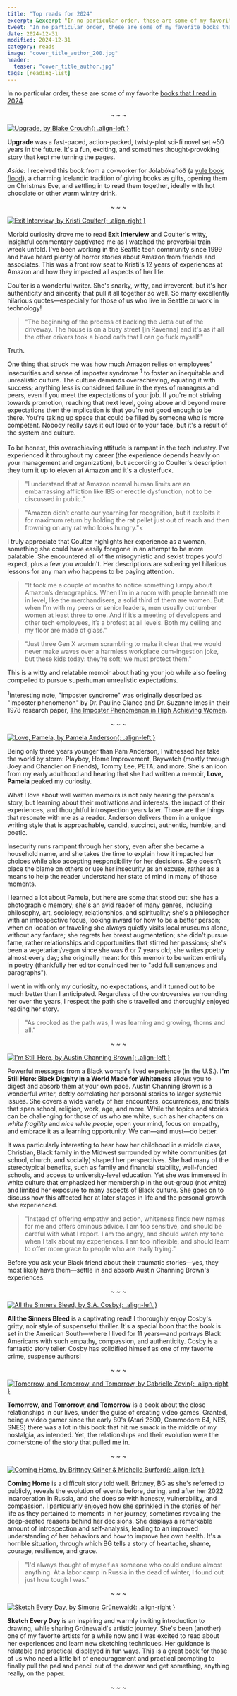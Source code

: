 ```yaml
---
title: "Top reads for 2024"
excerpt: &excerpt "In no particular order, these are some of my favorite books that I read in 2024."
tweet: "In no particular order, these are some of my favorite books that I read in 2024." 
date: 2024-12-31
modified: 2024-12-31
category: reads
image: "cover_title_author_200.jpg"
header:
  teaser: "cover_title_author.jpg"
tags: [reading-list]
---
```


In no particular order, these are some of my favorite [books that I read in 2024](/reads/books/#2024).

<p align="center">~ ~ ~</p>

[![Upgrade, by Blake Crouch](/images/cover_Upgrade_BlakeCrouch_150.jpg "Upgrade, by Blake Crouch"){: .align-left }](https://bookshop.org/a/5270/9780593157527)

**Upgrade** was a fast-paced, action-packed, twisty-plot sci-fi novel set ~50 years in the future.
It's a fun, exciting, and sometimes thought-provoking story that kept me turning the pages.

_Aside:_ I received this book from a co-worker for Jólabókaflóð
(a [yule book flood](https://sketchplanations.com/jolabokaflod)),
a charming Icelandic tradition of giving books as gifts, opening them on Christmas Eve, and
settling in to read them together, ideally with hot chocolate or other warm wintry drink.

<!-- In the following line, set style="clear:[left or right]" to the same side as the cover image is aligned (left or right) -->
<p align="center" style="clear:left;">~ ~ ~</p>

[![Exit Interview, by Kristi Coulter](/images/cover_ExitInterview_KristiCoulter_150.jpg "Exit Interview, by Kristi Coulter"){: .align-right }](https://bookshop.org/a/5270/9780374600907)

Morbid curiosity drove me to read **Exit Interview** and Coulter's witty, insightful commentary
captivated me as I watched the proverbial train wreck unfold. I've been working in the Seattle
tech community since 1999 and have heard plenty of horror stories about Amazon from friends and
associates. This was a front row seat to Kristi's 12 years of experiences at Amazon and how they
impacted all aspects of her life.

Coulter is a wonderful writer. She's snarky, witty, and irreverent, but it's her authenticity
and sincerity that pull it all together so well. So many excellently hilarious quotes—especially
for those of us who live in Seattle or work in technology!

> "The beginning of the process of backing the Jetta out of the driveway. The house is on a busy
> street [in Ravenna] and it's as if all the other drivers took a blood oath that I can go fuck myself."

Truth.

One thing that struck me was how much Amazon relies on employees' insecurities and sense of
imposter syndrome <sup>1</sup> to foster an inequitable and unrealistic culture. The culture
demands overachieving, equating it with success; anything less is considered failure in the eyes
of managers and peers, even if you meet the expectations of your job. If you're not striving
towards promotion, reaching that next level, going above and beyond mere expectations then the
implication is that you're not good enough to be there. You're taking up space that could be
filled by someone who is more competent. Nobody really says it out loud or to your face, but it's
a result of the system and culture.<br><br>To be honest, this overachieving attitude is rampant in
the tech industry. I've experienced it throughout my career (the experience depends heavily on your
management and organization), but according to Coulter's description they turn it up to eleven at
Amazon and it's a clusterfuck.


> "I understand that at Amazon normal human limits are an embarrassing affliction like
> IBS or erectile dysfunction, not to be discussed in public."

> "Amazon didn’t create our yearning for recognition, but it exploits it for maximum
> return by holding the rat pellet just out of reach and then frowning on any rat who looks hungry."<

I truly appreciate that Coulter highlights her experience as a woman, something she could have
easily foregone in an attempt to be more palatable. She encountered all of the misogynistic and
sexist tropes you'd expect, plus a few you wouldn't. Her descriptions are sobering yet hilarious
lessons for any man who happens to be paying attention.

> "It took me a couple of months to notice something lumpy about Amazon’s demographics.
> When I’m in a room with people beneath me in level, like the merchandisers, a solid third of them
> are women. But when I’m with my peers or senior leaders, men usually outnumber women at least
> three to one. And if it’s a meeting of developers and other tech employees, it’s a brofest at all
> levels. Both my ceiling and my floor are made of glass."

> "Just three Gen X women scrambling to make it clear that we would never make waves
> over a harmless workplace cum-ingestion joke, but these kids today: they’re soft; we must protect
> them."

This is a witty and relatable memoir about hating your job while also feeling compelled to pursue
superhuman unrealistic expectations.

<sup>1</sup>Interesting note, "imposter syndrome" was originally described as "imposter phenomenon"
by Dr. Pauline Clance and Dr. Suzanne Imes in their 1978 research paper,
[The Imposter Phenomenon in High Achieving Women](https://www.paulineroseclance.com/pdf/ip_high_achieving_women.pdf).

<p align="center" style="clear:right;">~ ~ ~</p>

[![Love, Pamela, by Pamela Anderson](/images/cover_LovePamela_PamelaAnderson_150.jpg "Love, Pamela, by Pamela Anderson"){: .align-left }](https://bookshop.org/a/5270/9780063226562)


Being only three years younger than Pam Anderson, I witnessed her take the world by storm:
Playboy, Home Improvement, Baywatch (mostly through Joey and Chandler on Friends), Tommy Lee,
PETA, and more. She's an icon from my early adulthood and hearing that she had written a memoir,
**Love, Pamela** peaked my curiosity.

What I love about well written memoirs is not only hearing the person's story, but learning
about their motivations and interests, the impact of their experiences, and thoughtful introspection
years later. Those are the things that resonate with me as a reader. Anderson delivers them in a
unique writing style that is approachable, candid, succinct, authentic, humble, and poetic.

Insecurity runs rampant through her story, even after she became a household name, and she takes
the time to explain how it impacted her choices while also accepting responsibility for her decisions.
She doesn't place the blame on others or use her insecurity as an excuse, rather as a means to help
the reader understand her state of mind in many of those moments.

I learned a lot about Pamela, but here are some that stood out: she has a photographic memory;
she's an avid reader of many genres, including philosophy, art, sociology, relationships, and
spirituality; she's a philosopher with an introspective focus, looking inward for how to be a
better person; when on location or traveling she always quietly visits local museums alone,
without any fanfare; she regrets her breast augmentation; she didn't pursue fame, rather
relationships and opportunities that stirred her passions; she's been a vegetarian/vegan since
she was 6 or 7 years old; she writes poetry almost every day; she originally meant for this
memoir to be written entirely in poetry (thankfully her editor convinced her to "add full
sentences and paragraphs").

I went in with only my curiosity, no expectations, and it turned out to be much better than
I anticipated. Regardless of the controversies surrounding her over the years, I respect the
path she's travelled and thoroughly enjoyed reading her story.

> "As crooked as the path was, I was learning and growing, thorns and all."

<p align="center" style="clear:left;">~ ~ ~</p>

[![I'm Still Here, by Austin Channing Brown](/images/cover_ImStillHere_AustinChanningBrown_150.jpg "I'm Still Here, by Austin Channing Brown"){: .align-left }](https://bookshop.org/a/5270/9781524760854)

Powerful messages from a Black woman's lived experience (in the U.S.). **I'm Still Here: Black
Dignity in a World Made for Whiteness** allows you to digest and absorb them at your own pace.
Austin Channing Brown is a wonderful writer, deftly correlating her personal stories to larger
systemic issues. She covers a wide variety of her encounters, occurrences, and trials that span
school, religion, work, age, and more. While the topics and stories can be challenging for those
of us who are white, such as her chapters on _white fragility_ and _nice white people_, open
your mind, focus on empathy, and embrace it as a learning opportunity. We can—and must—do better.

It was particularly interesting to hear how her childhood in a middle class, Christian, Black
family in the Midwest surrounded by white communities (at school, church, and socially) shaped
her perspectives. She had many of the stereotypical benefits, such as family and financial
stability, well-funded schools, and access to university-level education. Yet she was immersed
in white culture that emphasized her membership in the out-group (not white) and limited her
exposure to many aspects of Black culture. She goes on to discuss how this affected her at later
stages in life and the personal growth she experienced.

> "Instead of offering empathy and action, whiteness finds new names for me and offers ominous
> advice. I am too sensitive, and should be careful with what I report. I am too angry, and
> should watch my tone when I talk about my experiences. I am too inflexible, and should learn
> to offer more grace to people who are really trying."

Before you ask your Black friend about their traumatic stories—yes, they most likely have
them—settle in and absorb Austin Channing Brown's experiences.

<p align="center" style="clear:right;">~ ~ ~</p>

[![All the Sinners Bleed, by S.A. Cosby](/images/cover_AllTheSinnersBleed_SACrosby_150.jpg "All the Sinners Bleed, by S.A. Cosby"){: .align-left }](https://bookshop.org/a/5270/9781250831910)

**All the Sinners Bleed** is a captivating read! I thoroughly enjoy Cosby's gritty, noir
style of suspenseful thriller. It's a special boon that the book is set in the American
South—where I lived for 11 years—and portrays Black Americans with such empathy, compassion,
and authenticity. Cosby is a fantastic story teller. Cosby has solidified himself as one
of my favorite crime, suspense authors!

<p align="center" style="clear:left;">~ ~ ~</p>

[![Tomorrow, and Tomorrow, and Tomorrow, by Gabrielle Zevin](/images/cover_TomorrowAndTomorrowAndTomorrow_GabrielleZevin_150.jpg "Tomorrow, and Tomorrow, and Tomorrow, by Gabrielle Zevin"){: .align-right }](https://bookshop.org/a/5270/9780593321201)

**Tomorrow, and Tomorrow, and Tomorrow** is a book about the close relationships in our lives,
under the guise of creating video games. Granted, being a video gamer since the early 80's
(Atari 2600, Commodore 64, NES, SNES) there was a lot in this book that hit me smack in the
middle of my nostalgia, as intended. Yet, the relationships and their evolution were the
cornerstone of the story that pulled me in.

<p align="center" style="clear:right;">~ ~ ~</p>

[![Coming Home, by Brittney Griner & Michelle Burford](/images/cover_ComingHome_BrittneyGriner_150.jpg "Coming Home, by Brittney Griner & Michelle Burford"){: .align-left }](https://bookshop.org/a/5270/9780593801345)

**Coming Home** is a difficult story told well. Brittney, BG as she's referred to publicly,
reveals the evolution of events before, during, and after her 2022 incarceration in Russia,
and she does so with honesty, vulnerability, and compassion. I particularly enjoyed how she
sprinkled in the stories of her life as they pertained to moments in her journey, sometimes
revealing the deep-seated reasons behind her decisions. She displays a remarkable amount of
introspection and self-analysis, leading to an improved understanding of her behaviors and
how to improve her own health. It's a horrible situation, through which BG tells a story of
heartache, shame, courage, resilience, and grace.

> "I'd always thought of myself as someone who could endure almost anything. At a labor camp
> in Russia in the dead of winter, I found out just how tough I was."

<p align="center" style="clear:right;">~ ~ ~</p>

[![Sketch Every Day, by Simone Grünewald](/images/cover_SketchEveryDay_SimoneGrunewald_150.jpg "Sketch Every Day, by Simone Grünewald"){: .align-right }](https://store.3dtotal.com/products/sketch-every-day-simone-grunewald-with-signed-bookplate)

**Sketch Every Day** is an inspiring and warmly inviting introduction to drawing, while
sharing Grünewald's artistic journey. She's been (another) one of my favorite artists for a
while now and I was excited to read about her experiences and learn new sketching techniques.
Her guidance is relatable and practical, displayed in fun ways. This is a great book for those
of us who need a little bit of encouragement and practical prompting to finally pull the pad
and pencil out of the drawer and get something, anything really, on the paper.

<p align="center" style="clear:left;">~ ~ ~</p>
